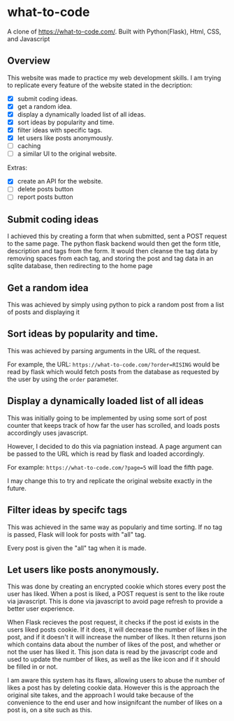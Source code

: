 # what-to-code
A clone of https://what-to-code.com/. Built with Python(Flask), Html, CSS, and Javascript

## Overview
This website was made to practice my web development skills. I am trying to replicate every feature of the website stated in the decription:

- [x] submit coding ideas.
- [x] get a random idea.
- [x] display a dynamically loaded list of all ideas.
- [x] sort ideas by popularity and time.
- [x] filter ideas with specific tags.
- [x] let users like posts anonymously.
- [ ] caching
- [ ] a similar UI to the original website.

Extras:

- [x] create an API for the website.
- [ ] delete posts button
- [ ] report posts button

## Submit coding ideas
I achieved this by creating a form that when submitted, sent a POST request to the same page. The python flask backend would then get the form title, description and tags from the form. It would then cleanse the tag data by removing spaces from each tag, and storing the post and tag data in an sqlite database, then redirecting to the home page

## Get a random idea
This was achieved by simply using python to pick a random post from a list of posts and displaying it

## Sort ideas by popularity and time.
This was achieved by parsing arguments in the URL of the request.

For example, the URL: `https://what-to-code.com/?order=RISING` would be read by flask which would fetch posts from the database as requested by the user by using the `order` parameter.

## Display a dynamically loaded list of all ideas
This was initially going to be implemented by using some sort of post counter that keeps track of how far the user has scrolled, and loads posts accordingly uses javascript.

However, I decided to do this via pagniation instead. A page argument can be passed to the URL which is read by flask and loaded accordingly.

For example: `https://what-to-code.com/?page=5` will load the fifth page.

I may change this to try and replicate the original website exactly in the future.

## Filter ideas by specifc tags
This was achieved in the same way as populariy and time sorting. If no tag is passed, Flask will look for posts with "all" tag.

Every post is given the "all" tag when it is made.

## Let users like posts anonymously.
This was done by creating an encrypted cookie which stores every post the user has liked. When a post is liked, a POST request is sent to the like route via javascript. This is done via javascript to avoid page refresh to provide a better user experience.

When Flask recieves the post request, it checks if the post id exists in the users liked posts cookie. If it does, it will decrease the number of likes in the post, and if it doesn't it will increase the number of likes. It then returns json which contains data about the number of likes of the post, and whether or not the user has liked it. This json data is read by the javascript code and used to update the number of likes, as well as the like icon and if it should be filled in or not.

I am aware this system has its flaws, allowing users to abuse the number of likes a post has by deleting cookie data. However this is the approach the original site takes, and the approach I would take because of the convenience to the end user and how insignifcant the number of likes on a post is, on a site such as this.



